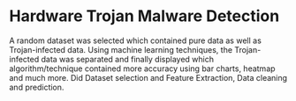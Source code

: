 # Hardware Trojan Malware Detection
A random dataset was selected which contained pure data as well as Trojan-infected data. Using
machine learning techniques, the Trojan-infected data was separated and finally displayed which
algorithm/technique contained more accuracy using bar charts, heatmap and much more.
Did Dataset selection and Feature Extraction, Data cleaning and prediction.
